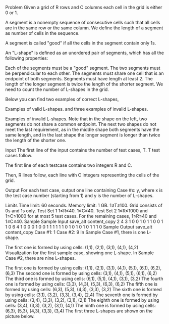 Problem
Given a grid of R rows and C columns each cell in the grid is either 0 or 1.

A segment is a nonempty sequence of consecutive cells such that all cells are in the same row or the same column. We define the length of a segment as number of cells in the sequence.

A segment is called "good" if all the cells in the segment contain only 1s.

An "L-shape" is defined as an unordered pair of segments, which has all the following properties:

Each of the segments must be a "good" segment.
The two segments must be perpendicular to each other.
The segments must share one cell that is an endpoint of both segments.
Segments must have length at least 2.
The length of the longer segment is twice the length of the shorter segment.
We need to count the number of L-shapes in the grid.

Below you can find two examples of correct L-shapes,

Examples of valid L-shapes.
and three examples of invalid L-shapes.

Examples of invalid L-shapes.
Note that in the shape on the left, two segments do not share a common endpoint. The next two shapes do not meet the last requirement, as in the middle shape both segments have the same length, and in the last shape the longer segment is longer than twice the length of the shorter one.

Input
The first line of the input contains the number of test cases, T. T test cases follow.

The first line of each testcase contains two integers R and C.

Then, R lines follow, each line with C integers representing the cells of the grid.

Output
For each test case, output one line containing Case #x: y, where x is the test case number (starting from 1) and y is the number of L-shapes.

Limits
Time limit: 60 seconds.
Memory limit: 1 GB.
1≤T≤100.
Grid consists of 0s and 1s only.
Test Set 1
1≤R≤40.
1≤C≤40.
Test Set 2
1≤R≤1000 and 1≤C≤1000 for at most 5 test cases.
For the remaining cases, 1≤R≤40 and 1≤C≤40.
Sample
Sample Input
save_alt
content_copy
2
4 3
1 0 0
1 0 1
1 0 0
1 1 0
6 4
1 0 0 0
1 0 0 1
1 1 1 1
1 0 1 0
1 0 1 0
1 1 1 0
Sample Output
save_alt
content_copy
Case #1: 1
Case #2: 9
In Sample Case #1, there is one L-shape.

The first one is formed by using cells: (1,1), (2,1), (3,1), (4,1), (4,2)
Visualization for the first sample case, showing one L-shape.
In Sample Case #2, there are nine L-shapes.

The first one is formed by using cells: (1,1), (2,1), (3,1), (4,1), (5,1), (6,1), (6,2), (6,3)
The second one is formed by using cells: (3,1), (4,1), (5,1), (6,1), (6,2)
The third one is formed by using cells: (6,1), (5,1), (4,1), (3,1), (3,2)
The fourth one is formed by using cells: (3,3), (4,3), (5,3), (6,3), (6,2)
The fifth one is formed by using cells: (6,3), (5,3), (4,3), (3,3), (3,2)
The sixth one is formed by using cells: (3,1), (3,2), (3,3), (3,4), (2,4)
The seventh one is formed by using cells: (3,4), (3,3), (3,2), (3,1), (2,1)
The eighth one is formed by using cells: (3,4), (3,3), (3,2), (3,1), (4,1)
The ninth one is formed by using cells: (6,3), (5,3), (4,3), (3,3), (3,4)
The first three L-shapes are shown on the picture below.
